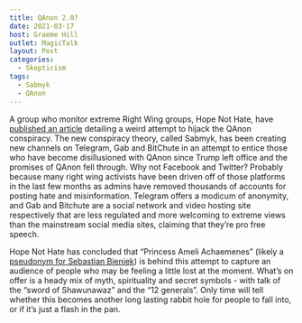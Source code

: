 ```yaml
---
title: QAnon 2.0?
date: 2021-03-17
host: Graeme Hill
outlet: MagicTalk
layout: Post
categories:
  - Skepticism
tags:
  - Sabmyk
  - QAnon
---
```


A group who monitor extreme Right Wing groups, Hope Not Hate, have [published an article](https://www.hopenothate.org.uk/2021/02/12/the-sabmyk-network-how-a-mysterious-disinformation-network-is-hijacking-qanon/) detailing a weird attempt to hijack the QAnon conspiracy. The new conspiracy theory, called Sabmyk, has been creating new channels on Telegram, Gab and BitChute in an attempt to entice those who have become disillusioned with QAnon since Trump left office and the promises of QAnon fell through. Why not Facebook and Twitter? Probably because many right wing activists have been driven off of those platforms in the last few months as admins have removed thousands of accounts for posting hate and misinformation. Telegram offers a modicum of anonymity, and Gab and Bitchute are a social network and video hosting site respectively that are less regulated and more welcoming to extreme views than the mainstream social media sites, claiming that they’re pro free speech.

<!-- more -->

Hope Not Hate has concluded that “Princess Ameli Achaemenes” (likely a [pseudonym for Sebastian Bieniek](https://www.independent.co.uk/news/world/europe/sabmyk-network-qanon-conspiracy-theories-b1820639.html)) is behind this attempt to capture an audience of people who may be feeling a little lost at the moment. What’s on offer is a heady mix of myth, spirituality and secret symbols - with talk of the “sword of Shawunawaz” and the “12 generals”. Only time will tell whether this becomes another long lasting rabbit hole for people to fall into, or if it’s just a flash in the pan.
